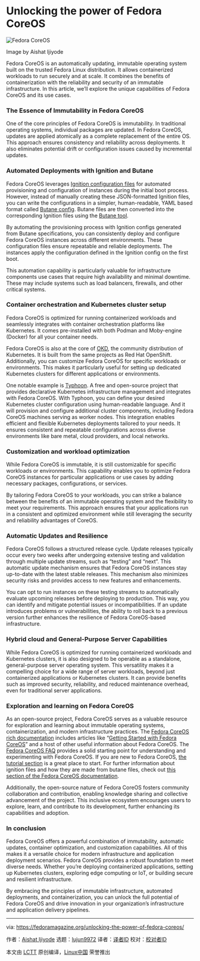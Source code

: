 [#]: subject: "Unlocking the power of Fedora CoreOS"
[#]: via: "https://fedoramagazine.org/unlocking-the-power-of-fedora-coreos/"
[#]: author: "Aishat Ijiyode https://fedoramagazine.org/author/aishat/"
[#]: collector: "lujun9972/lctt-scripts-1705972010"
[#]: translator: " "
[#]: reviewer: " "
[#]: publisher: " "
[#]: url: " "

Unlocking the power of Fedora CoreOS
======

![Fedora CoreOS][1]

Image by Aishat Ijiyode

Fedora CoreOS is an automatically updating, immutable operating system built on the trusted Fedora Linux distribution. It allows containerized workloads to run securely and at scale. It combines the benefits of containerization with the reliability and security of an immutable infrastructure. In this article, we’ll explore the unique capabilities of Fedora CoreOS and its use cases.

### The Essence of Immutability in Fedora CoreOS

One of the core principles of Fedora CoreOS is immutability. In traditional operating systems, individual packages are updated. In Fedora CoreOS, updates are applied atomically as a complete replacement of the entire OS. This approach ensures consistency and reliability across deployments. It also eliminates potential drift or configuration issues caused by incremental updates.

### Automated Deployments with Ignition and Butane

Fedora CoreOS leverages [Ignition configuration files][2] for automated provisioning and configuration of instances during the initial boot process. However, instead of manually creating these JSON-formatted Ignition files, you can write the configurations in a simpler, human-readable, YAML based format called [Butane config][3]. Butane files are then converted into the corresponding Ignition files using the [Butane tool][4].

By automating the provisioning process with Ignition configs generated from Butane specifications, you can consistently deploy and configure Fedora CoreOS instances across different environments. These configuration files ensure repeatable and reliable deployments. The instances apply the configuration defined in the Ignition config on the first boot.

This automation capability is particularly valuable for infrastructure components use cases that require high availability and minimal downtime. These may include systems such as load balancers, firewalls, and other critical systems.

### Container orchestration and Kubernetes cluster setup

Fedora CoreOS is optimized for running containerized workloads and seamlessly integrates with container orchestration platforms like Kubernetes. It comes pre-installed with both Podman and Moby-engine (Docker) for all your container needs.

Fedora CoreOS is also at the core of [OKD][5], the community distribution of Kubernetes. It is built from the same projects as Red Hat OpenShift. Additionally, you can customize Fedora CoreOS for specific workloads or environments. This makes it particularly useful for setting up dedicated Kubernetes clusters for different applications or environments.

One notable example is [Typhoon][6]. A free and open-source project that provides declarative Kubernetes infrastructure management and integrates with Fedora CoreOS. With Typhoon, you can define your desired Kubernetes cluster configuration using human-readable language. And it will provision and configure additional cluster components, including Fedora CoreOS machines serving as worker nodes. This integration enables efficient and flexible Kubernetes deployments tailored to your needs. It ensures consistent and repeatable configurations across diverse environments like bare metal, cloud providers, and local networks.

### Customization and workload optimization

While Fedora CoreOS is immutable, it is still customizable for specific workloads or environments. This capability enables you to optimize Fedora CoreOS instances for particular applications or use cases by adding necessary packages, configurations, or services.

By tailoring Fedora CoreOS to your workloads, you can strike a balance between the benefits of an immutable operating system and the flexibility to meet your requirements. This approach ensures that your applications run in a consistent and optimized environment while still leveraging the security and reliability advantages of CoreOS.

### Automatic Updates and Resilience

Fedora CoreOS follows a structured release cycle. Update releases typically occur every two weeks after undergoing extensive testing and validation through multiple update streams, such as “testing” and “next”. This automatic update mechanism ensures that Fedora CoreOS instances stay up-to-date with the latest stable releases. This mechanism also minimizes security risks and provides access to new features and enhancements.

You can opt to run instances on these testing streams to automatically evaluate upcoming releases before deploying to production. This way, you can identify and mitigate potential issues or incompatibilities. If an update introduces problems or vulnerabilities, the ability to roll back to a previous version further enhances the resilience of Fedora CoreOS-based infrastructure.

### Hybrid cloud and General-Purpose Server Capabilities

While Fedora CoreOS is optimized for running containerized workloads and Kubernetes clusters, it is also designed to be operable as a standalone, general-purpose server operating system. This versatility makes it a compelling choice for a wide range of server workloads, beyond just containerized applications or Kubernetes clusters. It can provide benefits such as improved security, reliability, and reduced maintenance overhead, even for traditional server applications.

### Exploration and learning on Fedora CoreOS

As an open-source project, Fedora CoreOS serves as a valuable resource for exploration and learning about immutable operating systems, containerization, and modern infrastructure practices. The [Fedora CoreOS rich documentation][7] includes articles like “[Getting Started with Fedora CoreOS][8]” and a host of other useful information about Fedora CoreOS. The [Fedora CoreOS FAQ][9] provides a solid starting point for understanding and experimenting with Fedora CoreOS. If you are new to Fedora CoreOS, [the tutorial section][10] is a great place to start. For further information about ignition files and how they are made from butane files, check out [this section of the Fedora CoreOS documentation][11].

Additionally, the open-source nature of Fedora CoreOS fosters community collaboration and contribution, enabling knowledge sharing and collective advancement of the project. This inclusive ecosystem encourages users to explore, learn, and contribute to its development, further enhancing its capabilities and adoption.

### In conclusion

Fedora CoreOS offers a powerful combination of immutability, automatic updates, container optimization, and customization capabilities. All of this makes it a versatile choice for modern infrastructure and application deployment scenarios. Fedora CoreOS provides a robust foundation to meet diverse needs. Whether you’re deploying containerized applications, setting up Kubernetes clusters, exploring edge computing or IoT, or building secure and resilient infrastructure.

By embracing the principles of immutable infrastructure, automated deployments, and containerization, you can unlock the full potential of Fedora CoreOS and drive innovation in your organization’s infrastructure and application delivery pipelines.

--------------------------------------------------------------------------------

via: https://fedoramagazine.org/unlocking-the-power-of-fedora-coreos/

作者：[Aishat Ijiyode][a]
选题：[lujun9972][b]
译者：[译者ID](https://github.com/译者ID)
校对：[校对者ID](https://github.com/校对者ID)

本文由 [LCTT](https://github.com/LCTT/TranslateProject) 原创编译，[Linux中国](https://linux.cn/) 荣誉推出

[a]: https://fedoramagazine.org/author/aishat/
[b]: https://github.com/lujun9972
[1]: https://fedoramagazine.org/wp-content/uploads/2024/04/COREOS-1-816x345.png
[2]: https://github.com/coreos/ignition
[3]: https://github.com/coreos/butane
[4]: https://fedoramagazine.org/getting-started-with-fedora-coreos/
[5]: https://www.okd.io/
[6]: https://typhoon.psdn.io/
[7]: https://docs.fedoraproject.org/en-US/fedora-coreos/
[8]: https://docs.fedoraproject.org/en-US/fedora-coreos/getting-started/
[9]: https://docs.fedoraproject.org/en-US/fedora-coreos/faq/
[10]: https://docs.fedoraproject.org/en-US/fedora-coreos/tutorial-setup/
[11]: https://docs.fedoraproject.org/en-US/fedora-coreos/producing-ign/
